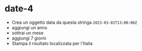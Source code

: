 # date-4
- Crea un oggetto data da questa stringa `2023-03-01T13:00:00Z`
- aggiungi un anno
- sottrai un mese
- aggiungi 7 giorni
- Stampa il risultato localizzata per l'Italia
